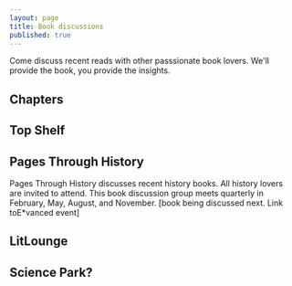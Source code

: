 ```yaml
---
layout: page
title: Book discussions
published: true
---
```


Come discuss recent reads with other passsionate book lovers. We'll provide the book, you provide the insights. 

## Chapters

## Top Shelf

## Pages Through History
Pages Through History discusses recent history books. All history lovers are invited to attend. This book discussion group meets quarterly in February, May, August, and November. 
[book being discussed next. Link toE*vanced event]

## LitLounge
## Science Park?